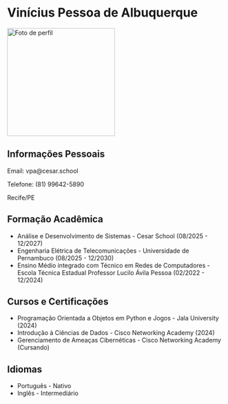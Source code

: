 
<!DOCTYPE html>
<html lang="pt-br">
<head>
  <meta charset="UTF-8">
 
</head>
<body>
  <h1>Vinícius Pessoa de Albuquerque</h1>
  <img src="https://github.com/user-attachments/assets/a90c7e66-b44b-48f5-9fb7-25d55108cf00" alt="Foto de perfil" width="250">

  <h2>Informações Pessoais</h2>
  <p>Email: vpa@cesar.school</p>
  <p>Telefone: (81) 99642-5890</p>
  <p>Recife/PE</p>

  <h2>Formação Acadêmica</h2>
  <ul>
    <li>Análise e Desenvolvimento de Sistemas - Cesar School (08/2025 - 12/2027)</li>
    <li>Engenharia Elétrica de Telecomunicações - Universidade de Pernambuco (08/2025 - 12/2030)</li>
    <li>Ensino Médio integrado com Técnico em Redes de Computadores - Escola Técnica Estadual Professor Lucilo Ávila Pessoa (02/2022 - 12/2024)</li>
  </ul>

  <h2>Cursos e Certificações</h2>
  <ul>
    <li>Programação Orientada a Objetos em Python e Jogos - Jala University (2024)</li>
    <li>Introdução à Ciências de Dados - Cisco Networking Academy (2024)</li>
    <li>Gerenciamento de Ameaças Cibernéticas - Cisco Networking Academy (Cursando)</li>
  </ul>

  <h2>Idiomas</h2>
  <ul>
    <li>Português - Nativo</li>
    <li>Inglês - Intermediário</li>
  </ul>
</body>
</html>

